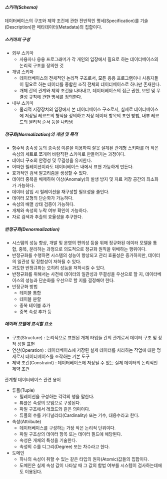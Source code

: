 ##### 스키마(Schema)

데이터베이스의 구조와 제약 조건에 관한 전반적인 명세(Specification)를 기술(Description)한 메타데이터(Metadata)의 집합이다.

##### 스키마의 구성

- 외부 스키마
  - 사용자나 응용 프로그래머가 각 개인의 입장에서 필요로 하는 데이터베이스의 논리적 구조를 정의한 것
- 개념 스키마
  - 데이터베이스의 전체적인 논리적 구조로서, 모든 응용 프로그램이나 사용자들이 필요로 하는 데이터를 종합한 조직 전체의 데이터베이스로 하나만 존재한다.
  - 개체 간의 관계와 제약 조건을 나타내고, 데이터베이스의 접근 권한, 보안 및 무결성 규칙에 관한 명세를 정의한다.
- 내부 스키마
  - 물리적 저장장치의 입장에서 본 데이터베이스 구조로서, 실제로 데이터베이스에 저장될 레코드의 형식을 정의하고 저장 데이터 항목의 표현 방법, 내부 레코드의 물리적 순서 등을 나타냄

##### 정규화(Normalization)의 개념 및 목적

- 함수적 종속성 등의 종속성 이론을 이용하여 잘못 설계된 관계형 스키마를 더 작은 속성의 세트로 쪼개어 바람직한 스키마로 만들어가는 과정이다.
- 데이터 구조의 안정성 및 무결성을 유지한다.
- 어떠한 릴레이션이라도 데이터베이스 내에서 표현 가능하게 만든다.
- 효과적인 검색 알고리즘을 생성할 수 있다.
- 데이터 중복을 배제하여 이상(Anomaly)의 발생 방지 및 자료 저장 공간의 최소화가 가능하다.
- 데이터 삽입 시 릴레이션을 재구성할 필요성을 줄인다.
- 데이터 모형의 단순화가 가능하다.
- 속성의 배열 상태 검증이 가능하다.
- 개체와 속성의 누락 여부 확인이 가능하다.
- 자료 검색과 추출의 효율성을 추구한다.

##### 반정규화(Denormalization)

- 시스템의 성능 향상, 개발 및 운영의 편의성 등을 위해 정규화된 데이터 모델을 통합, 중복, 분리하는 과정으로 의도적으로 정규화 원칙을 위배하는 행위이다.
- 반정규화를 수행하면 시스템의 성능이 향상되고 관리 효율성은 증가하지만, 데이터의 일관성 및 정합성이 저하될 수 있다.
- 과도한 반정규화는 오히려 성능을 저하시킬 수 있다.
- 반정규화를 위해서는 사전에 데이터의 일관성과 무결성을 우선으로 할 지, 데이터베이스의 성능과 단순화를 우선으로 할 지를 결정해야 한다.
- 반정규화 방법
  - 테이블 통합
  - 테이블 분할
  - 중복 테이블 추가
  - 중복 속성 추가 등

##### 데이터 모델에 표시할 요소

- 구조(Structure) : 논리적으로 표현된 개체 타입들 간의 관계로서 데이터 구조 및 정적 성질 표현
- 연산(Operation) : 데이터베이스에 저장된 실제 데이터를 처리하는 작업에 대한 명세로서 데이터베이스를 조작하는 기본 도구
- 제약 조건(Constraint) : 데이터베이스에 저장될 수 있는 실제 데이터의 논리적인 제약 조건

관계형 데이터베이스 관련 용어

- 튜플(Tuple) 
  - 릴레이션을 구성하는 각각의 행을 말한다.
  - 튜플은 속성의 모임으로 구성된다.
  - 파일 구조에서 레코드와 같은 의미이다.
  - 튜플의 수를 카디널리티(Cardinality) 또는 기수, 대응수라고 한다.
- 속성(Attribute)
  - 데이터베이스를 구성하는 가장 작은 논리적 단위이다.
  - 파일 구조상의 데이터 항목 또는 데이터 필드에 해당된다.
  - 속성은 개체의 특성을 기술한다.
  - 속성의 수를 디그리(Degree) 또는 차수라고 한다.
- 도메인
  - 하나의 속성이 취할 수 있는 같은 타입의 원자(Atomic)값들의 집합이다.
  - 도메인은 실제 속성 값이 나타날 때 그 값의 합법 여부를 시스템이 검사하는데에도 이용된다.